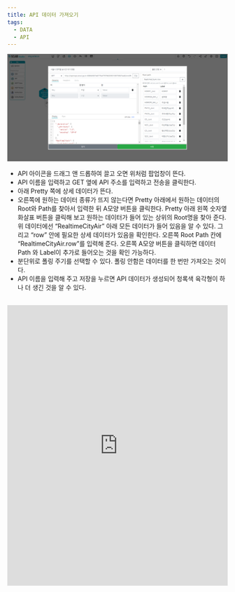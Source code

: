 ```yaml
---
title: API 데이터 가져오기
tags:
  - DATA
  - API
---
```



![Get API data](./21.png)
- API 아이콘을 드래그 앤 드롭하여 끌고 오면 위처럼 팝업창이 뜬다.
- API 이름을 입력하고 GET 옆에 API 주소를 입력하고 전송을 클릭한다.
- 아래 Pretty 쪽에 상세 데이터가 뜬다.
- 오른쪽에 원하는 데이터 종류가 뜨지 않는다면 Pretty 아래에서 원하는 데이터의 Root와 Path를 찾아서 입력한 뒤 A모양 버튼을 클릭한다. Pretty 아래 왼쪽 숫자옆 화살표 버튼을 클릭해 보고 원하는 데이터가 들어 있는 상위의 Root명을 찾아 준다. 위 데이터에선 “RealtimeCityAir” 아래 모든 데이터가 들어 있음을 알 수 있다. 그리고 “row” 안에 필요한 상세 데이터가 있음을 확인한다. 오른쪽 Root Path 칸에 “RealtimeCityAir.row”를 입력해 준다. 오른쪽 A모양 버튼을 클릭하면 데이터 Path 와 Label이 추가로 들어오는 것을 확인 가능하다.
- 분단위로 폴링 주기를 선택할 수 있다. 폴링 안함은 데이터를 한 번만 가져오는 것이다.
- API 이름을 입력해 주고 저장을 누르면 API 데이터가 생성되어 청록색 육각형이 하나 더 생긴 것을 알 수 있다.
<br/><br/>

<iframe width="100%" height="640" src="https://www.youtube.com/embed/ZTcO_Gdhtmk" title="YouTube video player" frameborder="0" allow="accelerometer; autoplay; clipboard-write; encrypted-media; gyroscope; picture-in-picture; web-share" allowfullscreen></iframe>

<br/><br/>